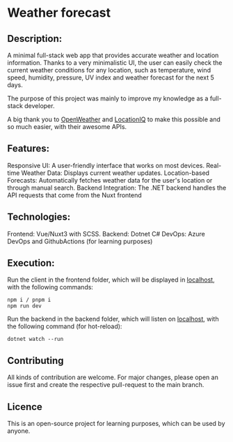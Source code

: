 # Weather forecast

## Description:

A minimal full-stack web app that provides accurate weather and location information.
Thanks to a very minimalistic UI, the user can easily check the current weather conditions for any location, such as temperature, wind speed, humidity, pressure, UV index and weather forecast for the next 5 days.

The purpose of this project was mainly to improve my knowledge as a full-stack developer.

A big thank you to [OpenWeather](https://openweathermap.org/api/one-call-3) and [LocationIQ](https://locationiq.com/) to make this possible and so much easier, with their awesome APIs.

## Features:

Responsive UI: A user-friendly interface that works on most devices.
Real-time Weather Data: Displays current weather updates.
Location-based Forecasts: Automatically fetches weather data for the user's location or through manual search.
Backend Integration: The .NET backend handles the API requests that come from the Nuxt frontend

## Technologies:

Frontend: Vue/Nuxt3 with SCSS.
Backend: Dotnet C#
DevOps: Azure DevOps and GithubActions (for learning purposes)

## Execution:

Run the client in the frontend folder, which will be displayed in [localhost](http://localhost:3000/), with the following commands:

```
npm i / pnpm i
npm run dev
```

Run the backend in the backend folder, which will listen on [localhost](http://localhost:80), with the following command (for hot-reload):

```
dotnet watch --run
```

## Contributing

All kinds of contribution are welcome. For major changes, please open an issue first and create the respective pull-request to the main branch.

## Licence

This is an open-source project for learning purposes, which can be used by anyone.
